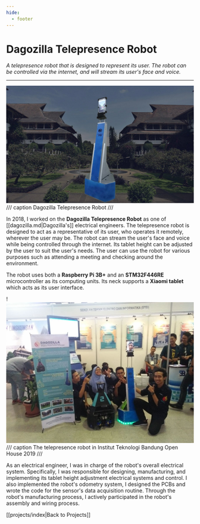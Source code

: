 ```yaml
---
hide:
  - footer
---
```


# Dagozilla Telepresence Robot

*A telepresence robot that is designed to represent its user. The robot can be controlled via the internet, and will stream its user's face and voice.*

---

![](../resources/projects/telepresence/p3mi-header.jpeg)
/// caption
Dagozilla Telepresence Robot
///

In 2018, I worked on the **Dagozilla Telepresence Robot** as one of [[dagozilla.md|Dagozilla's]] electrical engineers. The telepresence robot is designed to act as a representative of its user, who operates it remotely, wherever the user may be. The robot can stream the user's face and voice while being controlled through the internet. Its tablet height can be adjusted by the user to suit the user's needs. The user can use the robot for various purposes such as attending a meeting and checking around the environment.

The robot uses both a **Raspberry Pi 3B+** and an **STM32F446RE** microcontroller as its computing units. Its neck supports a **Xiaomi tablet** which acts as its user interface.

!![](../resources/projects/telepresence/p3mi-open-house.jpg)
/// caption
The telepresence robot in Institut Teknologi Bandung Open House 2019
///

As an electrical engineer, I was in charge of the robot's overall electrical system. Specifically, I was responsible for designing, manufacturing, and implementing its tablet height adjustment electrical systems and control. I also implemented the robot's odometry system, I designed the PCBs and wrote the code for the sensor's data acquisition routine. Through the robot's manufacturing process, I actively participated in the robot's assembly and wiring process.

[[projects/index|Back to Projects]]